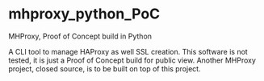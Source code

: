 # mhproxy_python_PoC
MHProxy, Proof of Concept build in Python

A CLI tool to manage HAProxy as well SSL creation. This software is not tested, it is just a Proof of Concept build for public view. Another MHProxy project, closed source, is to be built on top of this project.
